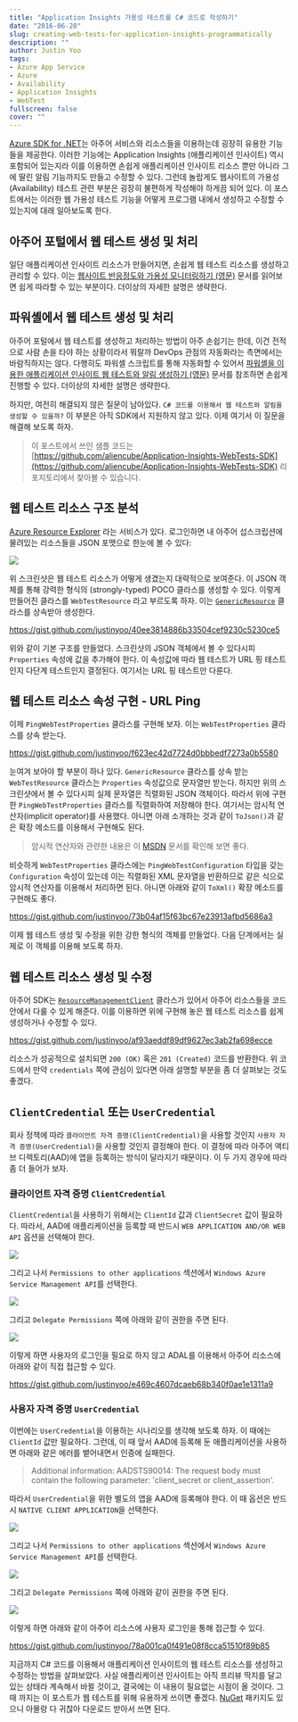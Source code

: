 ```yaml
---
title: "Application Insights 가용성 테스트를 C# 코드로 작성하기"
date: "2016-06-20"
slug: creating-web-tests-for-application-insights-programmatically
description: ""
author: Justin Yoo
tags:
- Azure App Service
- Azure
- Availability
- Application Insights
- WebTest
fullscreen: false
cover: ""
---
```


[Azure SDK for .NET](https://azure.microsoft.com/en-us/develop/net)는 아주어 서비스와 리소스들을 이용하는데 굉장히 유용한 기능들을 제공한다. 이러한 기능에는 Application Insights (애플리케이션 인사이트) 역시 포함되어 있는지라 이를 이용하면 손쉽게 애플리케이션 인사이트 리소스 뿐만 아니라 그에 딸린 알림 기능까지도 만들고 수정할 수 있다. 그런데 놀랍게도 웹사이트의 가용성 (Availability) 테스트 관련 부분은 굉장히 불편하게 작성해야 하게끔 되어 있다. 이 포스트에서는 이러한 웹 가용성 테스트 기능을 어떻게 프로그램 내에서 생성하고 수정할 수 있는지에 대래 일아보도록 한다.

## 아주어 포털에서 웹 테스트 생성 및 처리

일단 애플리케이션 인사이트 리소스가 만들어지면, 손쉽게 웹 테스트 리소스를 생성하고 관리할 수 있다. 이는 [웹사이트 반응정도와 가용성 모니터링하기 (영문)](https://azure.microsoft.com/en-us/documentation/articles/app-insights-monitor-web-app-availability) 문서를 읽어보면 쉽게 따라할 수 있는 부분이다. 더이상의 자세한 설명은 생략한다.

## 파워셸에서 웹 테스트 생성 및 처리

아주어 포털에서 웹 테스트를 생성하고 처리하는 방법이 아주 손쉽기는 한데, 이건 전적으로 사람 손을 타야 하는 상황이라서 뭐랄까 DevOps 관점의 자동화라는 측면에서는 바람직하지는 않다. 다행히도 파워셸 스크립트를 통해 자동화할 수 있어서 [파워셸을 이용한 애플리케이션 인사이트 웹 테스트와 알림 생성하기 (영문)](https://azure.microsoft.com/en-us/blog/creating-a-web-test-alert-programmatically-with-application-insights) 문서를 참조하면 손쉽게 진행할 수 있다. 더이상의 자세한 설명은 생략한다.

하지만, 여전히 해결되지 않은 질문이 남아있다. `C# 코드를 이용해서 웹 테스트와 알림을 생성할 수 있을까?` 이 부분은 아직 SDK에서 지원하지 않고 있다. 이제 여기서 이 질문을 해결해 보도록 하자.

> 이 포스트에서 쓰인 샘플 코드는 [https://github.com/aliencube/Application-Insights-WebTests-SDK](https://github.com/aliencube/Application-Insights-WebTests-SDK) 리포지토리에서 찾아볼 수 있습니다.

## 웹 테스트 리소스 구조 분석

[Azure Resource Explorer](https://resources.azure.com) 라는 서비스가 있다. 로그인하면 내 아주어 섭스크립션에 물려있는 리소스들을 JSON 포맷으로 한눈에 볼 수 있다:

![](https://sa0blogs.blob.core.windows.net/aliencube/2016/06/web-tests-for-app-insights-01.png)

위 스크린샷은 웹 테스트 리소스가 어떻게 생겼는지 대략적으로 보여준다. 이 JSON 객체를 통해 강력한 형식의 (strongly-typed) POCO 클라스를 생성할 수 있다. 이렇게 만들어진 클라스를 `WebTestResource` 라고 부르도록 하자. 이는 [`GenericResource`](https://msdn.microsoft.com/en-us/library/microsoft.azure.management.resources.models.genericresource.aspx) 클라스를 상속받아 생성한다.

https://gist.github.com/justinyoo/40ee3814886b33504cef9230c5230ce5

위와 같이 기본 구조를 만들었다. 스크린샷의 JSON 객체에서 볼 수 있다시피 `Properties` 속성에 값을 추가해야 한다. 이 속성값에 따라 웹 테스트가 URL 핑 테스트인지 다단계 테스트인지 결정된다. 여기서는 URL 핑 테스트만 다룬다.

## 웹 테스트 리소스 속성 구현 - URL Ping

이제 `PingWebTestProperties` 클라스를 구현해 보자. 이는 `WebTestProperties` 클라스를 상속 받는다.

https://gist.github.com/justinyoo/f623ec42d7724d0bbbedf7273a0b5580

눈여겨 보아야 할 부분이 하나 있다. `GenericResource` 클라스를 상속 받는 `WebTestResource` 클라스는 `Properties` 속성값으로 문자열만 받는다. 하지만 위의 스크린샷에서 볼 수 있다시피 실제 문자열은 직렬화된 JSON 객체이다. 따라서 위에 구현한 `PingWebTestProperties` 클라스를 직렬화하여 저장해야 한다. 여기서는 암시적 연산자(implicit operator)를 사용했다. 아니면 아래 소개하는 것과 같이 `ToJson()`과 같은 확장 메소드를 이용해서 구현해도 된다.

> 암시적 연산자와 관련한 내용은 이 [MSDN](https://msdn.microsoft.com/en-us/library/85w54y0a.aspx) 문서를 확인해 보면 좋다.

비슷하게 `WebTestProperties` 클라스에는 `PingWebTestConfiguration` 타입을 갖는 `Configuration` 속성이 있는데 이는 직렬화된 XML 문자열을 반환하므로 같은 식으로 암시적 연산자를 이용해서 처리하면 된다. 아니면 아래와 같이 `ToXml()` 확장 메소드를 구현해도 좋다.

https://gist.github.com/justinyoo/73b04af15f63bc67e23913afbd5686a3

이제 웹 테스트 생성 및 수정을 위한 강한 형식의 객체를 만들었다. 다음 단계에서는 실제로 이 객체를 이용해 보도록 하자.

## 웹 테스트 리소스 생성 및 수정

아주어 SDK는 [`ResourceManagementClient`](https://msdn.microsoft.com/library/azure/microsoft.azure.management.resources.resourcemanagementclient.aspx) 클라스가 있어서 아주어 리소스들을 코드 안에서 다룰 수 있게 해준다. 이를 이용하면 위에 구현해 놓은 웹 테스트 리소스를 쉽게 생성하거나 수정할 수 있다.

https://gist.github.com/justinyoo/af93aeddf89df9627ec3ab2fa698ecce

리소스가 성공적으로 설치되면 `200 (OK)` 혹은 `201 (Created)` 코드를 반환한다. 위 코드에서 만약 `credentials` 쪽에 관심이 있다면 아래 설명할 부분을 좀 더 살펴보는 것도 좋겠다.

## `ClientCredential` 또는 `UserCredential`

회사 정책에 따라 `클라이언트 자격 증명(ClientCredential)`을 사용할 것인지 `사용자 자격 증명(UserCredential)`을 사용할 것인지 결정해야 한다. 이 결정에 따라 아주어 액티브 디렉토리(AAD)에 앱을 등록하는 방식이 달라지기 때문이다. 이 두 가지 경우에 따라 좀 더 들어가 보자.

### 클라이언트 자격 증명 `ClientCredential`

`ClientCredential`을 사용하기 위해서는 `ClientId` 값과 `ClientSecret` 값이 필요하다. 따라서, AAD에 애플리케이션을 등록할 때 반드시 `WEB APPLICATION AND/OR WEB API` 옵션을 선택해야 한다.

![](https://sa0blogs.blob.core.windows.net/aliencube/2016/06/web-tests-for-app-insights-02.png)

그리고 나서 `Permissions to other applications` 섹션에서 `Windows Azure Service Management API`를 선택한다.

![](https://sa0blogs.blob.core.windows.net/aliencube/2016/06/web-tests-for-app-insights-03.png)

그리고 `Delegate Permissions` 쪽에 아래와 같이 권한을 주면 된다.

![](https://sa0blogs.blob.core.windows.net/aliencube/2016/06/web-tests-for-app-insights-04.png)

이렇게 하면 사용자의 로그인을 필요로 하지 않고 ADAL를 이용해서 아주어 리소스에 아래와 같이 직접 접근할 수 있다.

https://gist.github.com/justinyoo/e469c4607dcaeb68b340f0ae1e1311a9

### 사용자 자격 증명 `UserCredential`

이번에는 `UserCredential`을 이용하는 시나리오를 생각해 보도록 하자. 이 때에는 `ClientId` 값만 필요하다. 그런데, 이 때 앞서 AAD에 등록해 둔 애플리케이션을 사용하면 아래와 같은 에러를 뱉어내면서 인증에 실패한다.

> Additional information: AADSTS90014: The request body must contain the following parameter: 'client\_secret or client\_assertion'.

따라서 `UserCredential`을 위한 별도의 앱을 AAD에 등록해야 한다. 이 때 옵션은 반드시 `NATIVE CLIENT APPLICATION`을 선택한다.

![](https://sa0blogs.blob.core.windows.net/aliencube/2016/06/web-tests-for-app-insights-05.png)

그리고 나서 `Permissions to other applications` 섹션에서 `Windows Azure Service Management API`를 선택한다.

![](https://sa0blogs.blob.core.windows.net/aliencube/2016/06/web-tests-for-app-insights-06.png)

그리고 `Delegate Permissions` 쪽에 아래와 같이 권한을 주면 된다.

![](https://sa0blogs.blob.core.windows.net/aliencube/2016/06/web-tests-for-app-insights-07.png)

이렇게 하면 아래와 같이 아주어 리소스에 사용자 로그인을 통해 접근할 수 있다.

https://gist.github.com/justinyoo/78a001ca0f491e08f8cca51510f89b85

지금까지 C# 코드를 이용해서 애플리케이션 인사이트의 웹 테스트 리소스를 생성하고 수정하는 방법을 살펴보았다. 사실 애플리케이션 인사이트는 아직 프리뷰 딱지를 달고 있는 상태라 계속해서 바뀔 것이고, 결국에는 이 내용이 필요없는 시점이 올 것이다. 그 때 까지는 이 포스트가 웹 테스트를 위해 유용하게 쓰이면 좋겠다. [NuGet](https://www.nuget.org/packages/Aliencube.Azure.Insights.WebTests.SDK) 패키지도 있으니 아몰랑 다 귀찮아 다운로드 받아서 쓰면 된다.
